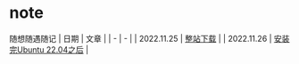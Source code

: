 # note
随想随遇随记
| 日期 | 文章 |
| - | - |
| 2022.11.25 | [整站下载](https://github.com/wrzssz/note/blob/main/2022.11.25.md) |
| 2022.11.26 | [安装完Ubuntu 22.04之后](https://github.com/wrzssz/note/blob/main/2022.11.26.md) |
